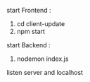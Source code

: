 start Frontend :
1. cd client-update
2. npm start

start Backend : 
1. nodemon index.js


listen server 
and localhost 